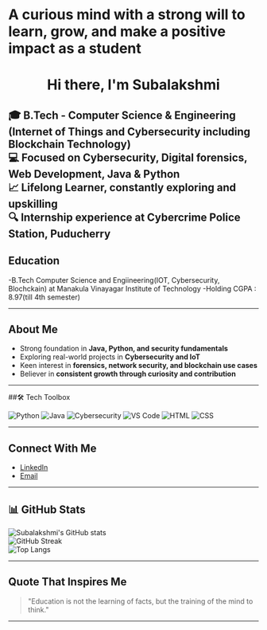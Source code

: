 # A curious mind with a strong will to learn, grow, and make a positive impact as a student

<h1 align="center">
  Hi there, I'm Subalakshmi  
</h1>

🎓 B.Tech - Computer Science & Engineering (Internet of Things and Cybersecurity including Blockchain Technology)  
💻 Focused on Cybersecurity, Digital forensics, Web Development, Java & Python  
📈 Lifelong Learner, constantly exploring and upskilling  
🔍 Internship experience at Cybercrime Police Station, Puducherry  
---
## Education
-B.Tech Computer Science and Engiineering(IOT, Cybersecurity, Blochckain) at Manakula Vinayagar Institute of Technology
-Holding CGPA : 8.97(till 4th semester)

---

## About Me  

- Strong foundation in **Java, Python, and security fundamentals**  
- Exploring real-world projects in **Cybersecurity and IoT**  
- Keen interest in **forensics, network security, and blockchain use cases**  
- Believer in **consistent growth through curiosity and contribution**

---
##🛠 Tech Toolbox

![Python](https://img.shields.io/badge/Python-306998?style=for-the-badge&logo=python&logoColor=white)
![Java](https://img.shields.io/badge/Java-orange?style=for-the-badge&logo=java&logoColor=white)
![Cybersecurity](https://img.shields.io/badge/Cybersecurity-20232a?style=for-the-badge&logo=react&logoColor=61dafb)
![VS Code](https://img.shields.io/badge/VS%20Code-007ACC?style=for-the-badge&logo=visualstudiocode&logoColor=white)
![HTML](https://img.shields.io/badge/HTML-e44d26?style=for-the-badge&logo=html5&logoColor=white)
![CSS](https://img.shields.io/badge/CSS-264de4?style=for-the-badge&logo=css3&logoColor=white)




---

## Connect With Me  

- [LinkedIn](https://www.linkedin.com/in/subalakshmi-krishnamoorthi-85519931b)  
- [Email](mailto:subha302005@gmail.com)  

---


## 📊 GitHub Stats  

![Subalakshmi's GitHub stats](https://github-readme-stats.vercel.app/api?username=YourGitHubUsername&show_icons=true&theme=tokyonight&hide_border=true)  
![GitHub Streak](https://github-readme-streak-stats.herokuapp.com?user=YourGitHubUsername&theme=tokyonight&hide_border=true)  
![Top Langs](https://github-readme-stats.vercel.app/api/top-langs/?username=YourGitHubUsername&layout=compact&theme=tokyonight)  
 

---

## Quote That Inspires Me  

> "Education is not the learning of facts, but the training of the mind to think."  

---
